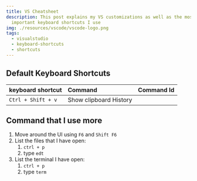 ```yaml
---
title: VS Cheatsheet
description: This post explains my VS customizations as well as the most
  important keyboard shortcuts I use
img: ./resources/vscode/vscode-logo.png
tags:
  - visualstudio
  - keyboard-shortcuts
  - shortcuts
---
```


## Default Keyboard Shortcuts

| keyboard shortcut  | Command                | Command Id |
| :----------------- | :--------------------- | :--------- |
| `Ctrl + Shift + v` | Show clipboard History |            |

## Command that I use more

1. Move around the UI using `F6` and `Shift F6`
2. List the files that I have open:
   1. `ctrl + p `
   2. type `edt`
3. List the terminal I have open:
   1. `ctrl + p `
   2. type `term`

<!-- ## References -->
<!-- Use Visual Studio Clipboard, search command id in the keyboard settings -->
<!-- Ctrl + Shift + V -->
<!-- Use Visual Studio Toolbox to save most used classes -->
<!-- https://stackoverflow.com/questions/4872563/where-does-visual-studio-save-code-blocks-that-are-dragged-on-the-toolbox -->

<!-- New Git Expirience in VS -->
<!-- https://devblogs.microsoft.com/visualstudio/announcing-the-release-of-the-git-experience-in-visual-studio/ -->
<!-- 1. New Git Changes Windows git-changes-windows.png -->
<!-- 2. Check Git Operations, specially rebase and git force push full-screen-repositories-operation.png -->
<!-- https://devblogs.microsoft.com/visualstudio/exciting-new-updates-to-the-git-experience-in-visual-studio/ -->
<!-- 1. Check Branches branches-git.png -->